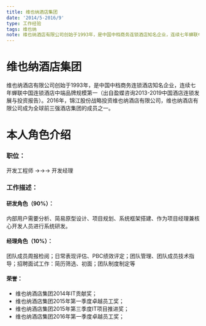 ```yaml
---
title: 维也纳酒店集团
date: '2014/5-2016/9'
type: 工作经验
tags: 维也纳
note: 维也纳酒店有限公司创始于1993年，是中国中档商务连锁酒店知名企业，连续七年蝉联中国连锁酒店中端品牌规模第一（出自盈蝶咨询2013-2019中国酒店连锁发展与投资报告）。
---
```

# 维也纳酒店集团

维也纳酒店有限公司创始于1993年，是中国中档商务连锁酒店知名企业，连续七年蝉联中国连锁酒店中端品牌规模第一（出自盈蝶咨询2013-2019中国酒店连锁发展与投资报告）。2016年，锦江股份战略投资维也纳酒店有限公司，维也纳酒店有限公司成为全球前三强酒店集团的成员之一。

# 本人角色介绍

### 职位：

开发工程师 ->->-> 开发经理

### 工作描述：

#### 研发角色（90%）：
内部用户需要分析、简易原型设计、项目规划、系统框架搭建、作为项目经理兼核心开发人员进行系统研发。
#### 经理角色（10%）：
团队成员周报检阅；日常表现评估、PBC绩效评定；团队管理、团队成员技术指导；招聘面试工作：简历筛选、初面；团队制度制定等
#### 荣誉：
* 维也纳酒店集团2014年IT贡献奖；
* 维也纳酒店集团2015年第一季度卓越员工奖；
* 维也纳酒店集团2015年第三季度IT项目推进奖；
* 维也纳酒店集团2016年第一季度卓越员工奖；